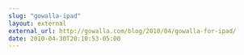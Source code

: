 ```yaml
---
slug: "gowalla-ipad"
layout: external
external_url: http://gowalla.com/blog/2010/04/gowalla-for-ipad/
date: 2010-04-30T20:10:53-05:00
---
```

